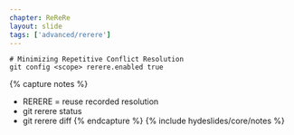 ```yaml
---
chapter: ReReRe
layout: slide
tags: ['advanced/rerere']
---
```


	# Minimizing Repetitive Conflict Resolution
	git config <scope> rerere.enabled true

{% capture notes %}
* RERERE = reuse recorded resolution
* git rerere status
* git rerere diff
{% endcapture %}
{% include hydeslides/core/notes %}